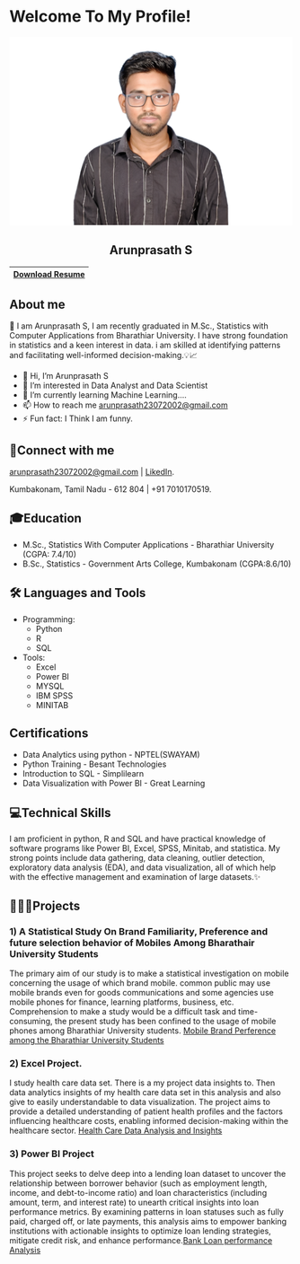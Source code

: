 # Welcome To My Profile!
![Arunprasath_S](https://github.com/arunprasath23072002/arunprasath23072002/blob/main/Arunprasath%20S.png?raw=true)
## <div align="center">Arunprasath S</div>  
| [Download Resume](https://drive.google.com/file/d/1Sw-frCCyD6BaB6GdhLmHjvEKpzAyAdh-/view?usp=sharing) | 
|    :----:   |
## About me
👋 I am Arunprasath S, I am recently graduated in M.Sc., Statistics with Computer Applications from Bharathiar University. I have strong foundation in statistics and a keen interest in data. i am skilled at identifying patterns and facilitating well-informed decision-making.💡📈  
- 👋 Hi, I’m Arunprasath S
- 👀 I’m interested in Data Analyst and Data Scientist
- 🌱 I’m currently learning Machine Learning....
- 📫 How to reach me arunprasath23072002@gmail.com
- ⚡ Fun fact: I Think I am funny.

## 🔗Connect with me  
arunprasath23072002@gmail.com | [LikedIn](https://www.linkedin.com/in/arunprasath-s-677445285).

Kumbakonam, Tamil Nadu - 612 804 | +91 7010170519.

## 🎓Education
- M.Sc., Statistics With Computer Applications - Bharathiar University (CGPA: 7.4/10)
- B.Sc., Statistics - Government Arts College, Kumbakonam (CGPA:8.6/10)

## 🛠️ Languages and Tools
- Programming:
  - Python
  - R
  - SQL
- Tools:
  - Excel
  - Power BI
  - MYSQL
  - IBM SPSS
  - MINITAB 

## Certifications
- Data Analytics using python - NPTEL(SWAYAM)
- Python Training - Besant Technologies
- Introduction to SQL - Simplilearn
- Data Visualization with Power BI - Great Learning

## 💻Technical Skills
I am proficient in python, R and SQL and have practical knowledge of software programs like Power BI, Excel, SPSS, Minitab, and statistica. My strong points include data gathering, data cleaning, outlier detection, exploratory data analysis (EDA), and data visualization, all of which help with the effective management and examination of large datasets.✨

## 👨‍💻🚀Projects
### 1) A Statistical Study On Brand Familiarity, Preference and future selection behavior of Mobiles Among Bharathair University Students
The primary aim of our study is to make a statistical investigation on mobile concerning the usage of which brand mobile. common public may use mobile brands even for goods communications and some agencies use mobile phones for finance, learning platforms, business, etc.  Comprehension to make a study would be a difficult task and time-consuming, the present study has been confined to the usage of mobile phones among Bharathiar University students. [Mobile Brand Perference among the Bharathiar University Students](https://github.com/arunprasath23072002/SPSS-AND-MINITAB-PROJECT/blob/main/Mobile%20Brand%20perfernce%20among%20bharathiar%20university%20students.pdf)

### 2) Excel Project. 
I study health care data set. There is a my project data insights to. Then data analytics insights of my health care data set in this analysis and also give to easily understandable to data visualization. The project aims to provide a detailed understanding of patient health profiles and the factors influencing healthcare costs, enabling informed decision-making within the healthcare sector. [Health Care Data Analysis and Insights](https://github.com/arunprasath23072002/Excel-Project/blob/main/Excel%20Project%20(ARUNPRASATH_S)%20-%20HEALTH%20CARE.xlsx)

### 3) Power BI Project
This project seeks to delve deep into a lending loan dataset to uncover the relationship between borrower behavior (such as employment length, income, and debt-to-income ratio) and loan characteristics (including amount, term, and interest rate) to unearth critical insights into loan performance metrics. By examining patterns in loan statuses such as fully paid, charged off, or late payments, this analysis aims to empower banking institutions with actionable insights to optimize loan lending strategies, mitigate credit risk, and enhance performance.[Bank Loan performance Analysis](https://github.com/arunprasath23072002/Power-BI-Project/blob/main/Power%20BI%20Capstone%20Project_%20Bank%20Loan%20Performance%20Analysis.pdf)



<!---
arunprasath23072002/arunprasath23072002 is a ✨ special ✨ repository because its `README.md` (this file) appears on your GitHub profile.
You can click the Preview link to take a look at your changes.
--->
